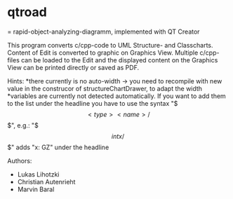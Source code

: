 # qtroad 
= rapid-object-analyzing-diagramm, implemented with QT Creator

This program converts c/cpp-code to UML Structure- and Classcharts.
Content of Edit is converted to graphic on Graphics View.
Multiple c/cpp-files can be loaded to the Edit and the displayed 
content on the Graphics View can be printed directly or saved as PDF.

Hints:
*there currently is no auto-width -> you need to recompile with new value in the construcor of structureChartDrawer, to adapt the width
*variables are currently not detected automatically. If you want to add them to the list under the headline you have to use the syntax "$$$<type> <name>/$$$", e.g.: "$$$int x/$$$" adds "x: GZ" under the headline

Authors:
* Lukas Lihotzki
* Christian Autenrieht
* Marvin Baral
